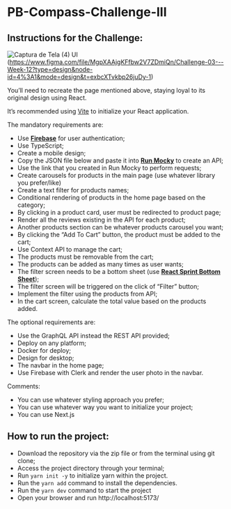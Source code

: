 # PB-Compass-Challenge-III

## Instructions for the Challenge:

![Captura de Tela (4)](https://github.com/4ndferreira/PB-Compass-Challenge-III/assets/97910606/9cfc55af-4517-4128-892c-50f434ae69a9)
UI (https://www.figma.com/file/MgpXAAjgKFfbw2V7ZDmiQn/Challenge-03---Week-12?type=design&node-id=4%3A1&mode=design&t=exbcXTvkbp26juDy-1)

You’ll need to recreate the page mentioned above, staying loyal to its original design using React.

It’s recommended using [Vite](https://vitejs.dev/guide/) to initialize your React application.

The mandatory requirements are:

- Use [**Firebase**](https://firebase.google.com/) for user authentication;
- Use TypeScript;
- Create a mobile design;
- Copy the JSON file below and paste it into [**Run Mocky**](https://designer.mocky.io/) to create an API;
- Use the link that you created in Run Mocky to perform requests;
- Create carousels for products in the main page (use whatever library you prefer/like)
- Create a text filter for products names;
- Conditional rendering of products in the home page based on the category;
- By clicking in a product card, user must be redirected to product page;
- Render all the reviews existing in the API for each product;
- Another products section can be whatever products carousel you want;
- By clicking the “Add To Cart” button, the product must be added to the cart;
- Use Context API to manage the cart;
- The products must be removable from the cart;
- The products can be added as many times as user wants;
- The filter screen needs to be a bottom sheet (use [**React Sprint Bottom Sheet**](https://react-spring.bottom-sheet.dev/));
- The filter screen will be triggered on the click of “Filter” button;
- Implement the filter using the products from API;
- In the cart screen, calculate the total value based on the products added.

The optional requirements are:

- Use the GraphQL API instead the REST API provided;
- Deploy on any platform;
- Docker for deploy;
- Design for desktop;
- The navbar in the home page;
- Use Firebase with Clerk and render the user photo in the navbar.
  
Comments:

- You can use whatever styling approach you prefer;
- You can use whatever way you want to initialize your project;
- You can use Next.js

## How to run the project:

- Download the repository via the zip file or from the terminal using git clone;
- Access the project directory through your terminal;
- Run `yarn init -y` to initialize yarn within the project.
- Run the `yarn add` command to install the dependencies.
- Run the `yarn dev` command to start the project
- Open your browser and run http://localhost:5173/
